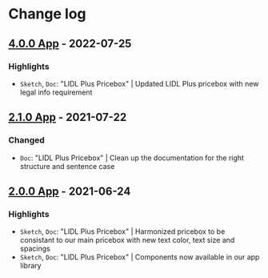 # Change log

## [4.0.0 App](https://github.com/cake-hub/lidl-app-sketch/tree/v4.0.0) - 2022-07-25

### Highlights

* `Sketch`, `Doc`: "LIDL Plus Pricebox" | Updated LIDL Plus pricebox with new legal info requirement


## [2.1.0 App](https://github.com/cake-hub/lidl-app-sketch/tree/v2.1.0) - 2021-07-22

### Changed

* `Doc`: "LIDL Plus Pricebox" | Clean up the documentation for the right structure and sentence case


## [2.0.0 App](https://github.com/cake-hub/lidl-app-sketch/tree/v2.0.0) - 2021-06-24

### Highlights

* `Sketch`, `Doc`: "LIDL Plus Pricebox" | Harmonized pricebox to be consistant to our main pricebox with new text color, text size and spacings
* `Sketch`, `Doc`: "LIDL Plus Pricebox" | Components now available in our app library
